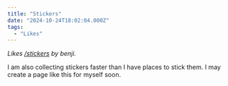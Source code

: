 ```yaml
---
title: "Stickers"
date: "2024-10-24T18:02:04.000Z"
tags: 
  - "Likes"
---
```


_Likes [/stickers](https://www.benji.dog/stickers/) by benji._

I am also collecting stickers faster than I have places to stick them. I may create a page like this for myself soon.
